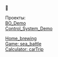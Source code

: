 👋

Проекты:  
 [BO_Demo](https://github.com/stimul777/BO_Demo "Демо версия проекта")  
 [Control_System_Demo](https://github.com/stimul777/device_control_system_DEMO "Демо версия проекта")  
 
 
 [Home_brewing](https://github.com/stimul777/home_brewing "Домашняя бухгалтерия")  
 [Game: sea_battle](https://github.com/stimul777/sea_battle "Игра морской бой")  
 [Сalculator: carTrip](https://github.com/stimul777/carTrip "Калькулятор маршрута с Яндекс API")  


 
